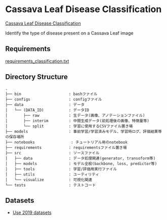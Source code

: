# Cassava Leaf Disease Classification

[Cassava Leaf Disease Classification](https://www.kaggle.com/c/cassava-leaf-disease-classification/overview)

Identify the type of disease present on a Cassava Leaf image

## Requirements
[requirements_classification.txt](requirements/requirements_classification.txt)

## Directory Structure
```
.
├── bin                     : bashファイル
├── configs                 : configファイル
├── data                    : データ
│   └── (DATA_ID)           : データID
│       ├── raw             : 生データ(画像、アノテーションファイル)
│       ├── interim         : 中間生成データ(前処理後の画像、特徴量等)
│       └── split           : 学習に使用するCSVファイル置き場
├── models                  : 事前学習/学習済みモデル、学習時ログ、評価結果等の保存場所
├── notebooks                : チュートリアル用のnotebook
├── requirements            : requirementsファイル置き場
├── src                     : ソースファイル
│   ├── data                : データ処理関連(generator, transoform等)
│   ├── models              : モデル全般(backbone, loss, predictor等)
│   ├── tools 　　　         : 学習/評価用実行ファイル
│   ├── utils               : ユーティリティ
│   └── visualize           : 可視化関連
└── tests                   : テストコード
```

## Datasets
- [Use 2019 datasets](https://www.kaggle.com/piantic/train-cassava-starter-using-various-loss-funcs/notebook)